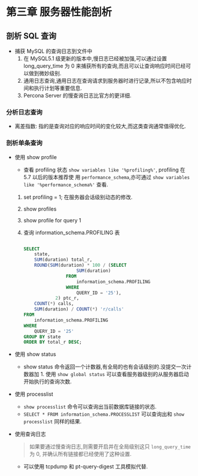 # 第三章 服务器性能剖析

## 剖析 SQL 查询

- 捕获 MySQL 的查询日志到文件中
  1. 在 MySQL5.1 级更新的版本中,慢日志已经被加强,可以通过设置 long_query_time 为 0 来捕获所有的查询,而且可以让查询响应时间已经可以做到微妙级别.
  2. 通用日志查询,通用日志在查询请求到服务器时进行记录,所以不包含响应时间和执行计划等重要信息.
  3. Percona Server 的慢查询日志比官方的更详细.

### 分析日志查询

- 离差指数: 指的是查询对应的响应时间的变化较大,而这类查询通常值得优化.

### 剖析单条查询

- 使用 show profile

  - 查看 profiling 状态 `show variables like '%profiling%'`, profiling 在 5.7 以后的版本推荐使 用 `performance_schema`,亦可通过 `show variables like '%performance_schema%'` 查看.

  1. set profiling = 1; 在服务器会话级别动态的修改.
  2. show profiles
  3. show profile for query 1
  4. 查询 information_schema.PROFILING 表

     ```sql

     SELECT
         state,
         SUM(duration) total_r,
         ROUND(SUM(duration) * 100 / (SELECT
                         SUM(duration)
                     FROM
                         information_schema.PROFILING
                     WHERE
                         QUERY_ID = '25'),
                 2) ptc_r,
         COUNT(*) calls,
         SUM(duration) / COUNT(*) 'r/calls'
     FROM
         information_schema.PROFILING
     WHERE
         QUERY_ID = '25'
     GROUP BY state
     ORDER BY total_r DESC;
     ```

* 使用 show status

  - show status 命令返回一个计数器,有全局的也有会话级别的.没提交一次计数器加 1. 使用 `show global status` 可以查看服务器级别的从服务器启动开始执行的查询次数.

* 使用 processlist

  - `show processlist` 命令可以查询出当前数据库链接的状态.
  - `SELECT * FROM information_schema.PROCESSLIST` 可以查询出和 `show processlist` 同样的结果.

* 使用查询日志
  > 如果要通过慢查询日志,则需要开启并在全局级别这只 `long_query_time` 为 0, 并确认所有链接都已经使用了这种设置.
  - 可以使用 tcpdump 和 pt-query-digest 工具模拟代替.
